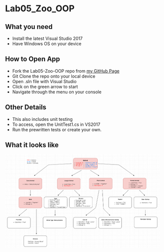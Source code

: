 # Lab05_Zoo_OOP


## What you need
* Install the latest Visual Studio 2017
* Have Windows OS on your device

## How to Open App
* Fork the Lab05-Zoo-OOP repo from [my GitHub Page](https://github.com/Calamario)
* Git Clone the repo onto your local device
* Open .sln file with Visual Studio
* Click on the green arrow to start
* Navigate through the menu on your console

## Other Details
* This also includes unit testing
* To access, open the UnitTest1.cs in VS2017
* Run the prewritten tests or create your own.

## What it looks like
![unit-testing](Zoo_OOP/Lab05_Zoo_OOP/Assests//zoo_and_oop_is_ZOOP.PNG)
